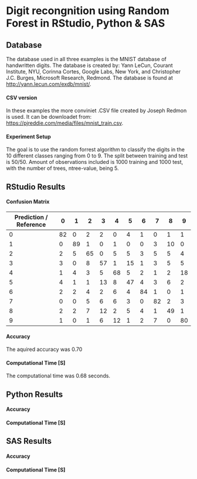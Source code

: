 # Digit recongnition using Random Forest in RStudio, Python & SAS

## Database
The database used in all three examples is the MNIST database of handwritten digits. The database is created by: Yann LeCun, Courant Institute, NYU, Corinna Cortes, Google Labs, New York, and Christopher J.C. Burges, Microsoft Research, Redmond. The database is found at http://yann.lecun.com/exdb/mnist/.

#### CSV version
In these examples the more conviniet .CSV file created by Joseph Redmon is used. It can be downloadet from: https://pjreddie.com/media/files/mnist_train.csv.

#### Experiment Setup
The goal is to use the random forrest algorithm to classify the digits in the 10 different classes ranging from 0 to 9. The split between training and test is 50/50. Amount of observations included is 1000 training and 1000 test, with the number of trees, ntree-value, being 5.

## RStudio Results
#### Confusion Matrix
| Prediction / Reference | 0  | 1  | 2  | 3  | 4  | 5  | 6  | 7  | 8  | 9  |
|------------------------|----|----|----|----|----|----|----|----|----|----|
| 0                      | 82 | 0  | 2  | 2  | 0  | 4  | 1  | 0  | 1  | 1  |
| 1                      | 0  | 89 | 1  | 0  | 1  | 0  | 0  | 3  | 10 | 0  |
| 2                      | 2  | 5  | 65 | 0  | 5  | 5  | 3  | 5  | 5  | 4  |
| 3                      | 3  | 0  | 8  | 57 | 1  | 15 | 1  | 3  | 5  | 5  |
| 4                      | 1  | 4  | 3  | 5  | 68 | 5  | 2  | 1  | 2  | 18 |
| 5                      | 4  | 1  | 1  | 13 | 8  | 47 | 4  | 3  | 6  | 2  |
| 6                      | 2  | 2  | 4  | 2  | 6  | 4  | 84 | 1  | 0  | 1  |
| 7                      | 0  | 0  | 5  | 6  | 6  | 3  | 0  | 82 | 2  | 3  |
| 8                      | 2  | 2  | 7  | 12 | 2  | 5  | 4  | 1  | 49 | 1  |
| 9                      | 1  | 0  | 1  | 6  | 12 | 1  | 2  | 7  | 0  | 80 |

#### Accuracy
The aquired accuracy was 0.70

#### Computational Time [S]
The computational time was 0.68 seconds.

## Python Results
#### Accuracy
#### Computational Time [S]

## SAS Results
#### Accuracy
#### Computational Time [S]
